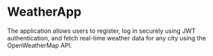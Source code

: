 # WeatherApp
The application allows users to register, log in securely using JWT authentication, and fetch real-time weather data for any city using the OpenWeatherMap API.
